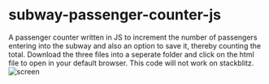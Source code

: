 # subway-passenger-counter-js
A passenger counter written in JS to increment the number of passengers entering into the subway and also an option to save it, thereby counting the total.
Download the three files into a seperate folder and click on the html file to open in your default browser. 
This code will not work on stackblitz.
![screen](https://user-images.githubusercontent.com/91521374/186200914-89138817-4c17-4be1-bb60-204d48aa18a3.jpg)
